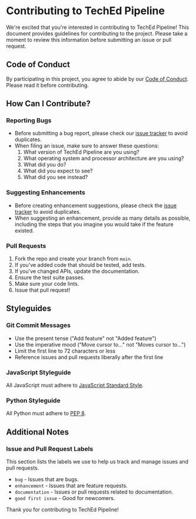 # Contributing to TechEd Pipeline

We're excited that you're interested in contributing to TechEd Pipeline! This document provides guidelines for contributing to the project. Please take a moment to review this information before submitting an issue or pull request.

## Code of Conduct

By participating in this project, you agree to abide by our [Code of Conduct](CODE_OF_CONDUCT.md). Please read it before contributing.

## How Can I Contribute?

### Reporting Bugs

- Before submitting a bug report, please check our [issue tracker](https://github.com/jerm014/teched-pipeline/issues) to avoid duplicates.
- When filing an issue, make sure to answer these questions:
  1. What version of TechEd Pipeline are you using?
  2. What operating system and processor architecture are you using?
  3. What did you do?
  4. What did you expect to see?
  5. What did you see instead?

### Suggesting Enhancements

- Before creating enhancement suggestions, please check the [issue tracker](https://github.com/jerm014/teched-pipeline/issues) to avoid duplicates.
- When suggesting an enhancement, provide as many details as possible, including the steps that you imagine you would take if the feature existed.

### Pull Requests

1. Fork the repo and create your branch from `main`.
2. If you've added code that should be tested, add tests.
3. If you've changed APIs, update the documentation.
4. Ensure the test suite passes.
5. Make sure your code lints.
6. Issue that pull request!

## Styleguides

### Git Commit Messages

- Use the present tense ("Add feature" not "Added feature")
- Use the imperative mood ("Move cursor to..." not "Moves cursor to...")
- Limit the first line to 72 characters or less
- Reference issues and pull requests liberally after the first line

### JavaScript Styleguide

All JavaScript must adhere to [JavaScript Standard Style](https://standardjs.com/).

### Python Styleguide

All Python must adhere to [PEP 8](https://www.python.org/dev/peps/pep-0008/).

## Additional Notes

### Issue and Pull Request Labels

This section lists the labels we use to help us track and manage issues and pull requests.

* `bug` - Issues that are bugs.
* `enhancement` - Issues that are feature requests.
* `documentation` - Issues or pull requests related to documentation.
* `good first issue` - Good for newcomers.

Thank you for contributing to TechEd Pipeline!

